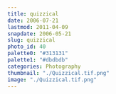 ```yaml
---
title: quizzical
date: 2006-07-21
lastmod: 2011-04-09
snapdate: 2006-05-21
slug: quizzical
photo_id: 40
palette0: "#313131"
palette1: "#dbdbdb"
categories: Photography
thumbnail: "./Quizzical.tif.png"
image: "./Quizzical.tif.png"
---
```

